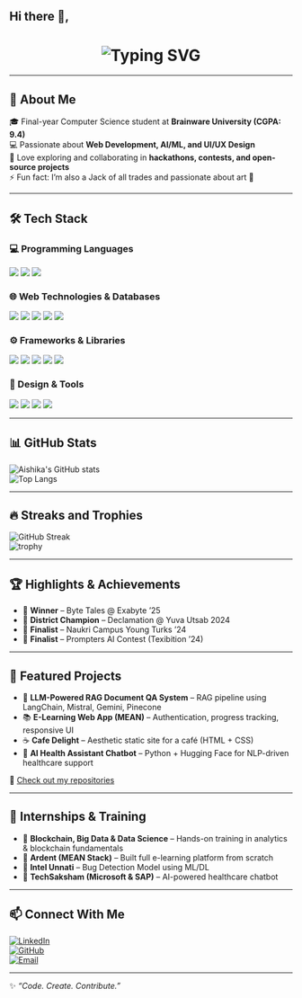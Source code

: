 ## Hi there 👋, 

<h1 align="center">
  <b>
    <img src="https://readme-typing-svg.demolab.com?font=Fira+Code&size=28&pause=1000&color=4D88FF&width=600&lines=I'm+Aishika+Majumdar" alt="Typing SVG" />
  </b>
</h1>

---

## 🚀 About Me
🎓 Final-year Computer Science student at **Brainware University (CGPA: 9.4)**  
💻 Passionate about **Web Development, AI/ML, and UI/UX Design**  
🤝 Love exploring and collaborating in **hackathons, contests, and open-source projects**  
⚡ Fun fact: I’m also a Jack of all trades and passionate about art 🎨  

---

## 🛠️ Tech Stack  

### 💻 Programming Languages  
<p align="left">
  <img src="https://img.shields.io/badge/C-00599C?style=for-the-badge&logo=c&logoColor=white" />
  <img src="https://img.shields.io/badge/Java-007396?style=for-the-badge&logo=openjdk&logoColor=white" />
  <img src="https://img.shields.io/badge/Python-3776AB?style=for-the-badge&logo=python&logoColor=white" />
</p>

### 🌐 Web Technologies & Databases  
<p align="left">
  <img src="https://img.shields.io/badge/HTML5-E34F26?style=for-the-badge&logo=html5&logoColor=white" />
  <img src="https://img.shields.io/badge/CSS3-1572B6?style=for-the-badge&logo=css3&logoColor=white" />
  <img src="https://img.shields.io/badge/JavaScript-F7DF1E?style=for-the-badge&logo=javascript&logoColor=black" />
  <img src="https://img.shields.io/badge/MongoDB-4EA94B?style=for-the-badge&logo=mongodb&logoColor=white" />
  <img src="https://img.shields.io/badge/Firebase-FFCA28?style=for-the-badge&logo=firebase&logoColor=black" />
</p>

### ⚙️ Frameworks & Libraries  
<p align="left">
  <img src="https://img.shields.io/badge/Angular-DD0031?style=for-the-badge&logo=angular&logoColor=white" />
  <img src="https://img.shields.io/badge/React-20232A?style=for-the-badge&logo=react&logoColor=61DAFB" />
  <img src="https://img.shields.io/badge/Node.js-339933?style=for-the-badge&logo=node.js&logoColor=white" />
  <img src="https://img.shields.io/badge/Express.js-000000?style=for-the-badge&logo=express&logoColor=white" />
  <img src="https://img.shields.io/badge/TypeScript-007ACC?style=for-the-badge&logo=typescript&logoColor=white" />
</p>

### 🎨 Design & Tools  
<p align="left">
  <img src="https://img.shields.io/badge/Figma-F24E1E?style=for-the-badge&logo=figma&logoColor=white" />
  <img src="https://img.shields.io/badge/Canva-00C4CC?style=for-the-badge&logo=canva&logoColor=white" />
  <img src="https://img.shields.io/badge/Git-F05032?style=for-the-badge&logo=git&logoColor=white" />
  <img src="https://img.shields.io/badge/VS%20Code-0078d7?style=for-the-badge&logo=visual-studio-code&logoColor=white" />
</p>

---

## 📊 GitHub Stats
![Aishika's GitHub stats](https://github-readme-stats.vercel.app/api?username=aishika7&show_icons=true&theme=transparent)  
![Top Langs](https://github-readme-stats.vercel.app/api/top-langs/?username=aishika7&layout=compact&theme=transparent)

---

## 🔥 Streaks and Trophies
![GitHub Streak](https://streak-stats.demolab.com?user=aishika7&theme=transparent&hide_border=true)  
![trophy](https://github-profile-trophy.vercel.app/?username=aishika7&theme=transparent&no-frame=true&margin-w=15&margin-h=15)

---

## 🏆 Highlights & Achievements
- 🥇 **Winner** – Byte Tales @ Exabyte ’25  
- 🥈 **District Champion** – Declamation @ Yuva Utsab 2024  
- 🎤 **Finalist** – Naukri Campus Young Turks ’24  
- 🤖 **Finalist** – Prompters AI Contest (Texibition ’24)  

---

## 📂 Featured Projects
- 🧠 **LLM-Powered RAG Document QA System** – RAG pipeline using LangChain, Mistral, Gemini, Pinecone  
- 📚 **E-Learning Web App (MEAN)** – Authentication, progress tracking, responsive UI  
- ☕ **Cafe Delight** – Aesthetic static site for a café (HTML + CSS)  
- 🤖 **AI Health Assistant Chatbot** – Python + Hugging Face for NLP-driven healthcare support  

🔗 [Check out my repositories](https://github.com/aishika7?tab=repositories)

---

## 💼 Internships & Training
- 🏢 **Blockchain, Big Data & Data Science** – Hands-on training in analytics & blockchain fundamentals  
- 🏢 **Ardent (MEAN Stack)** – Built full e-learning platform from scratch  
- 🏢 **Intel Unnati** – Bug Detection Model using ML/DL  
- 🏢 **TechSaksham (Microsoft & SAP)** – AI-powered healthcare chatbot  

---

## 📫 Connect With Me
[![LinkedIn](https://img.shields.io/badge/LinkedIn-blue?style=for-the-badge&logo=linkedin)](https://www.linkedin.com/in/aishikamajumdar/)  
[![GitHub](https://img.shields.io/badge/GitHub-black?style=for-the-badge&logo=github)](https://github.com/aishika7)  
[![Email](https://img.shields.io/badge/Email-D14836?style=for-the-badge&logo=gmail&logoColor=white)](mailto:aishikamajumdar88@gmail.com)

---

✨ _“Code. Create. Contribute.”_
